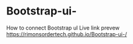 # Bootstrap-ui-
How  to connect Bootstrap ul
Live link prevew
 https://rimonsordertech.github.io/Bootstrap-ui-/
 
